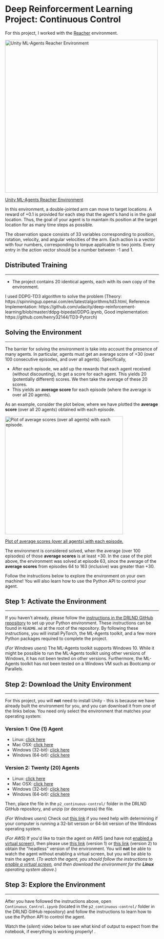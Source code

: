 <div class="_main--content-container--ILkoI"><div><div class="index--container--2OwOl"><div class="index--atom--lmAIo layout--content--3Smmq"><div class="ltr"><div class="index-module--markdown--2MdcR ureact-markdown ">
  
  <h1 id="the-environment">Deep Reinforcerment Learning Project: Continuous Control</h1>
  
  
</div></div><span></span></div></div></div><div><div class="index--container--2OwOl"><div class="index--atom--lmAIo layout--content--3Smmq"><div class="ltr"><div class="index-module--markdown--2MdcR ureact-markdown ">
  
  <p>For this project, I worked with the <a target="_blank" href="https://github.com/Unity-Technologies/ml-agents/blob/master/docs/Learning-Environment-Examples.md#reacher">Reacher</a> environment.  </p>
  
  
  
</div></div><span></span></div></div></div><div><div class="index--container--2OwOl"><div class="index--atom--lmAIo layout--content--3Smmq"><div><a href="#" class="image-atom--image-atom--1XDdu"><div class="index--image-atom-content--YoZVu"><div class="index--image-and-annotations-container--1o6QP"><img src="https://s3.amazonaws.com/video.udacity-data.com/topher/2018/June/5b1ea778_reacher/reacher.gif" alt="Unity ML-Agents Reacher Environment" width="500px" class="index--image--1wh9w"></div><div class="index--caption--34paT"><div class="index-module--markdown--2MdcR ureact-markdown "><p>Unity ML-Agents Reacher Environment</p>
  
  
</div></div></div></a></div><span></span></div></div></div><div><div class="index--container--2OwOl"><div class="index--atom--lmAIo layout--content--3Smmq"><div class="ltr"><div class="index-module--markdown--2MdcR ureact-markdown ">
  
<p>In this environment, a double-jointed arm can move to target locations. A reward of +0.1 is provided for each step that the agent's hand is in the goal location. Thus, the goal of your agent is to maintain its position at the target location for as many time steps as possible.</p>

<p>The observation space consists of 33 variables corresponding to position, rotation, velocity, and angular velocities of the arm. Each action is a vector with four numbers, corresponding to torque applicable to two joints. Every entry in the action vector should be a number between -1 and 1.</p>


<h2 id="distributed-training">Distributed Training</h2>
<hr>
<ul>
<li>The project contains 20 identical agents, each with its own copy of the environment.  </li>
</ul>
<p>I used DDPG-TD3 algorithm to solve the problem (Theory: https://spinningup.openai.com/en/latest/algorithms/td3.html,
    Reference Implementation: https://github.com/udacity/deep-reinforcement-learning/blob/master/ddpg-bipedal/DDPG.ipynb,
    Good implementation: https://github.com/henry32144/TD3-Pytorch)
    </p>
<h2 id="solving-the-environment">Solving the Environment</h2>
<hr>

<p>The barrier for solving  the environment is take into account the presence of many agents.  In particular, agents must get an average score of +30 (over 100 consecutive episodes, and over all agents).  Specifically,</p>
<ul>
<li>After each episode, we add up the rewards that each agent received (without discounting), to get a score for each agent.  This yields 20 (potentially different) scores.  We then take the average of these 20 scores. </li>
<li>This yields an <strong>average score</strong> for each episode (where the average is over all 20 agents).</li>
</ul>
<p>As an example, consider the plot below, where we have plotted the <strong>average score</strong> (over all 20 agents) obtained with each episode.</p>
</div></div><span></span></div></div></div><div><div class="index--container--2OwOl"><div class="index--atom--lmAIo layout--content--3Smmq"><div><a href="#" class="image-atom--image-atom--1XDdu"><div class="index--image-atom-content--YoZVu"><div class="index--image-and-annotations-container--1o6QP"><img src="https://s3.amazonaws.com/video.udacity-data.com/topher/2018/July/5b48f845_unknown/unknown.png" alt="Plot of average scores (over all agents) with each episode." width="386px" class="index--image--1wh9w"></div><div class="index--caption--34paT"><div class="index-module--markdown--2MdcR ureact-markdown "><p>Plot of average scores (over all agents) with each episode.</p>
</div></div></div></a></div><span></span></div></div></div><div><div class="index--container--2OwOl"><div class="index--atom--lmAIo layout--content--3Smmq"><div class="ltr"><div class="index-module--markdown--2MdcR ureact-markdown "><p>The environment is considered solved, when the average (over 100 episodes) of those <strong>average scores</strong> is at least +30.  In the case of the plot above, the environment was solved at episode 63, since the average of the <strong>average scores</strong> from episodes 64 to 163 (inclusive) was greater than +30.</p>
</div></div><span></span></div></div></div></div>


<div class="ltr"><div class="index-module--markdown--2MdcR ureact-markdown "><p>Follow the instructions below to explore the environment on your own machine!  You will also learn how to use the Python API to control your agent.</p>
<h2 id="step-1-activate-the-environment">Step 1: Activate the Environment</h2>
<hr>
<p>If you haven't already, please follow the <a target="_blank" href="https://github.com/udacity/deep-reinforcement-learning#dependencies">instructions in the DRLND GitHub repository</a> to set up your Python environment.  These instructions can be found in <code>README.md</code> at the root of the repository.  By following these instructions, you will install PyTorch, the ML-Agents toolkit, and a few more Python packages required to complete the project.</p>
<p>(<em>For Windows users</em>) The ML-Agents toolkit supports Windows 10. While it might be possible to run the ML-Agents toolkit using other versions of Windows, it has not been tested on other versions. Furthermore, the ML-Agents toolkit has not been tested on a Windows VM such as Bootcamp or Parallels.  </p>
<h2 id="step-2-download-the-unity-environment">Step 2: Download the Unity Environment</h2>
<hr>
<p>For this project, you will <strong>not</strong> need to install Unity - this is because we have already built the environment for you, and you can download it from one of the links below.  You need only select the environment that matches your operating system:</p>
<h3 id="version-1-one-1-agent">Version 1: One (1) Agent</h3>
<ul>
<li>Linux: <a target="_blank" href="https://s3-us-west-1.amazonaws.com/udacity-drlnd/P2/Reacher/one_agent/Reacher_Linux.zip">click here</a></li>
<li>Mac OSX: <a target="_blank" href="https://s3-us-west-1.amazonaws.com/udacity-drlnd/P2/Reacher/one_agent/Reacher.app.zip">click here</a></li>
<li>Windows (32-bit): <a target="_blank" href="https://s3-us-west-1.amazonaws.com/udacity-drlnd/P2/Reacher/one_agent/Reacher_Windows_x86.zip">click here</a></li>
<li>Windows (64-bit): <a target="_blank" href="https://s3-us-west-1.amazonaws.com/udacity-drlnd/P2/Reacher/one_agent/Reacher_Windows_x86_64.zip">click here</a></li>
</ul>
<h3 id="version-2-twenty-20-agents">Version 2: Twenty (20) Agents</h3>
<ul>
<li>Linux: <a target="_blank" href="https://s3-us-west-1.amazonaws.com/udacity-drlnd/P2/Reacher/Reacher_Linux.zip">click here</a></li>
<li>Mac OSX: <a target="_blank" href="https://s3-us-west-1.amazonaws.com/udacity-drlnd/P2/Reacher/Reacher.app.zip">click here</a></li>
<li>Windows (32-bit): <a target="_blank" href="https://s3-us-west-1.amazonaws.com/udacity-drlnd/P2/Reacher/Reacher_Windows_x86.zip">click here</a></li>
<li>Windows (64-bit): <a target="_blank" href="https://s3-us-west-1.amazonaws.com/udacity-drlnd/P2/Reacher/Reacher_Windows_x86_64.zip">click here</a></li>
</ul>
<p>Then, place the file in the <code>p2_continuous-control/</code> folder in the DRLND GitHub repository, and unzip (or decompress) the file.</p>
<p>(<em>For Windows users</em>) Check out <a target="_blank" href="https://support.microsoft.com/en-us/help/827218/how-to-determine-whether-a-computer-is-running-a-32-bit-version-or-64">this link</a> if you need help with determining if your computer is running a 32-bit version or 64-bit version of the Windows operating system.</p>
<p>(<em>For AWS</em>) If you'd like to train the agent on AWS (and have not <a target="_blank" href="https://github.com/Unity-Technologies/ml-agents/blob/master/docs/Training-on-Amazon-Web-Service.md">enabled a virtual screen</a>), then please use <a target="_blank" href="https://s3-us-west-1.amazonaws.com/udacity-drlnd/P2/Reacher/one_agent/Reacher_Linux_NoVis.zip">this link</a> (version 1) or <a target="_blank" href="https://s3-us-west-1.amazonaws.com/udacity-drlnd/P2/Reacher/Reacher_Linux_NoVis.zip">this link</a> (version 2) to obtain the "headless" version of the environment.  You will <strong>not</strong> be able to watch the agent without enabling a virtual screen, but you will be able to train the agent.  (<em>To watch the agent, you should follow the instructions to <a target="_blank" href="https://github.com/Unity-Technologies/ml-agents/blob/master/docs/Training-on-Amazon-Web-Service.md">enable a virtual screen</a>, and then download the environment for the <strong>Linux</strong> operating system above.</em>)</p>
<h2 id="step-3-explore-the-environment">Step 3: Explore the Environment</h2>
<hr>
<p>After you have followed the instructions above, open <code>Continuous_Control.ipynb</code> (located in the <code>p2_continuous-control/</code> folder in the DRLND GitHub repository) and follow the instructions to learn how to use the Python API to control the agent.</p>
<p>Watch the (<em>silent</em>) video below to see what kind of output to expect from the notebook, if everything is working properly! .</p>
</div></div>




